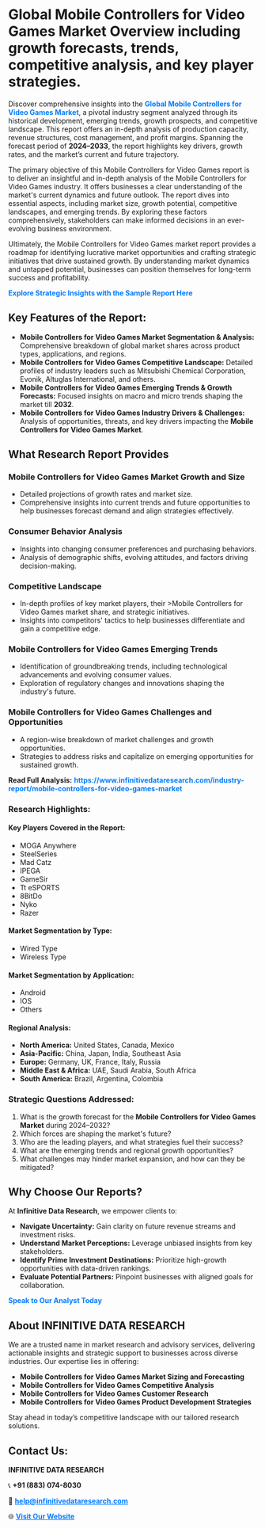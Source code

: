 <h1>Global Mobile Controllers for Video Games Market Overview including growth forecasts, trends, competitive analysis, and key player strategies.</h1>
<p>
Discover comprehensive insights into the 
<a href="https://www.infinitivedataresearch.com/industry-report/mobile-controllers-for-video-games-market" rel="dofollow" style="color: #007BFF; text-decoration: none;"><strong>Global Mobile Controllers for Video Games Market</strong></a>, a pivotal industry segment analyzed through its historical development, emerging trends, growth prospects, and competitive landscape. This report offers an in-depth analysis of production capacity, revenue structures, cost management, and profit margins. Spanning the forecast period of <strong>2024–2033</strong>, the report highlights key drivers, growth rates, and the market’s current and future trajectory.
</p>
<p>
The primary objective of this Mobile Controllers for Video Games report is to deliver an insightful and in-depth analysis of the Mobile Controllers for Video Games industry. It offers businesses a clear understanding of the market's current dynamics and future outlook. The report dives into essential aspects, including market size, growth potential, competitive landscapes, and emerging trends. By exploring these factors comprehensively, stakeholders can make informed decisions in an ever-evolving business environment.
</p>
<p>
Ultimately, the Mobile Controllers for Video Games market report provides a roadmap for identifying lucrative market opportunities and crafting strategic initiatives that drive sustained growth. By understanding market dynamics and untapped potential, businesses can position themselves for long-term success and profitability.
</p>
<p>
<a href="https://www.infinitivedataresearch.com/request-sample/reportId=106951" style="color: #007BFF; text-decoration: none;"><strong>Explore Strategic Insights with the Sample Report Here</strong></a>
</p>

<h2>Key Features of the Report:</h2>
<ul>
<li><strong>Mobile Controllers for Video Games Market Segmentation & Analysis:</strong> Comprehensive breakdown of global market shares across product types, applications, and regions.</li>
<li><strong>Mobile Controllers for Video Games Competitive Landscape:</strong> Detailed profiles of industry leaders such as Mitsubishi Chemical Corporation, Evonik, Altuglas International, and others.</li>
<li><strong>Mobile Controllers for Video Games Emerging Trends & Growth Forecasts:</strong> Focused insights on macro and micro trends shaping the market till <strong>2032</strong>.</li>
<li><strong>Mobile Controllers for Video Games Industry Drivers & Challenges:</strong> Analysis of opportunities, threats, and key drivers impacting the <strong>Mobile Controllers for Video Games Market</strong>.</li>
</ul>

<h2>What Research Report Provides</h2>
<h3>Mobile Controllers for Video Games Market Growth and Size</h3>
<ul>
<li>Detailed projections of growth rates and market size.</li>
<li>Comprehensive insights into current trends and future opportunities to help businesses forecast demand and align strategies effectively.</li>
</ul>

<h3>Consumer Behavior Analysis</h3>
<ul>
<li>Insights into changing consumer preferences and purchasing behaviors.</li>
<li>Analysis of demographic shifts, evolving attitudes, and factors driving decision-making.</li>
</ul>

<h3>Competitive Landscape</h3>
<ul>
<li>In-depth profiles of key market players, their >Mobile Controllers for Video Games market share, and strategic initiatives.</li>
<li>Insights into competitors' tactics to help businesses differentiate and gain a competitive edge.</li>
</ul>

<h3>Mobile Controllers for Video Games Emerging Trends</h3>
<ul>
<li>Identification of groundbreaking trends, including technological advancements and evolving consumer values.</li>
<li>Exploration of regulatory changes and innovations shaping the industry's future.</li>
</ul>

<h3>Mobile Controllers for Video Games Challenges and Opportunities</h3>
<ul>
<li>A region-wise breakdown of market challenges and growth opportunities.</li>
<li>Strategies to address risks and capitalize on emerging opportunities for sustained growth.</li>
</ul>
<p><strong>Read Full Analysis:</strong> <a href="https://www.infinitivedataresearch.com/industry-report/mobile-controllers-for-video-games-market" rel="dofollow" style="color: #007BFF; text-decoration: none;"><strong>https://www.infinitivedataresearch.com/industry-report/mobile-controllers-for-video-games-market</strong></a></p>
<h3>Research Highlights:</h3>
<h4>Key Players Covered in the Report:</h4>
<ul><li>MOGA Anywhere</li><li>SteelSeries</li><li>Mad Catz</li><li>IPEGA</li><li>GameSir</li><li>Tt eSPORTS</li><li>8BitDo</li><li>Nyko</li><li>Razer</li></ul>
<h4>Market Segmentation by Type:</h4>
<ul><li>Wired Type</li><li>Wireless Type</li></ul>
<h4>Market Segmentation by Application:</h4>
<ul><li>Android</li><li>IOS</li><li>Others</li></ul>

<h4>Regional Analysis:</h4>
<ul>
<li><strong>North America:</strong> United States, Canada, Mexico</li>
<li><strong>Asia-Pacific:</strong> China, Japan, India, Southeast Asia</li>
<li><strong>Europe:</strong> Germany, UK, France, Italy, Russia</li>
<li><strong>Middle East & Africa:</strong> UAE, Saudi Arabia, South Africa</li>
<li><strong>South America:</strong> Brazil, Argentina, Colombia</li>
</ul>

<h3>Strategic Questions Addressed:</h3>
<ol>
<li>What is the growth forecast for the <strong>Mobile Controllers for Video Games Market</strong> during 2024–2032?</li>
<li>Which forces are shaping the market's future?</li>
<li>Who are the leading players, and what strategies fuel their success?</li>
<li>What are the emerging trends and regional growth opportunities?</li>
<li>What challenges may hinder market expansion, and how can they be mitigated?</li>
</ol>

<h2>Why Choose Our Reports?</h2>
<p>At <strong>Infinitive Data Research</strong>, we empower clients to:</p>
<ul>
<li><strong>Navigate Uncertainty:</strong> Gain clarity on future revenue streams and investment risks.</li>
<li><strong>Understand Market Perceptions:</strong> Leverage unbiased insights from key stakeholders.</li>
<li><strong>Identify Prime Investment Destinations:</strong> Prioritize high-growth opportunities with data-driven rankings.</li>
<li><strong>Evaluate Potential Partners:</strong> Pinpoint businesses with aligned goals for collaboration.</li>
</ul>
<p><a href="https://www.infinitivedataresearch.com/industry-report/mobile-controllers-for-video-games-market" rel="dofollow" style="color: #007BFF; text-decoration: none;"><strong>Speak to Our Analyst Today</strong></a></p>

<h2>About INFINITIVE DATA RESEARCH</h2>
<p>We are a trusted name in market research and advisory services, delivering actionable insights and strategic support to businesses across diverse industries. Our expertise lies in offering:</p>
<ul>
<li><strong>Mobile Controllers for Video Games Market Sizing and Forecasting</strong></li>
<li><strong>Mobile Controllers for Video Games Competitive Analysis</strong></li>
<li><strong>Mobile Controllers for Video Games Customer Research</strong></li>
<li><strong>Mobile Controllers for Video Games Product Development Strategies</strong></li>
</ul>
<p>Stay ahead in today’s competitive landscape with our tailored research solutions.</p>

<h2>Contact Us:</h2>
<p><strong>INFINITIVE DATA RESEARCH</strong></p>
<p>📞 <strong>+91 (883) 074-8030</strong></p>
<p>📧 <strong><a href="mailto:help@infinitivedataresearch.com" style="color: #007BFF;">help@infinitivedataresearch.com</a></strong></p>
<p>🌐 <strong><a href="https://www.infinitivedataresearch.com" rel="dofollow" style="color: #007BFF;">Visit Our Website</a></strong></p>